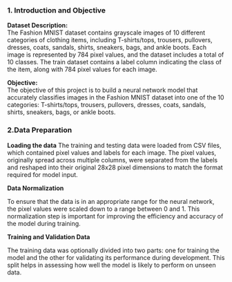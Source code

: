 ### 1. Introduction and Objective

**Dataset Description:**  
The Fashion MNIST dataset contains grayscale images of 10 different categories of clothing items, including T-shirts/tops, trousers, pullovers, dresses, coats, sandals, shirts, sneakers, bags, and ankle boots. Each image is represented by 784 pixel values, and the dataset includes a total of 10 classes. The train dataset contains a label column indicating the class of the item, along with 784 pixel values for each image.

**Objective:**  
The objective of this project is to build a neural network model that accurately classifies images in the Fashion MNIST dataset into one of the 10 categories: T-shirts/tops, trousers, pullovers, dresses, coats, sandals, shirts, sneakers, bags, or ankle boots.

### 2.Data Preparation
**Loading the data**
The training and testing data were loaded from CSV files, which contained pixel values and labels for each image. The pixel values, originally spread across multiple columns, were separated from the labels and reshaped into their original 28x28 pixel dimensions to match the format required for model input.

**Data Normalization**

To ensure that the data is in an appropriate range for the neural network, the pixel values were scaled down to a range between 0 and 1. This normalization step is important for improving the efficiency and accuracy of the model during training.

**Training and Validation Data**

The training data was optionally divided into two parts: one for training the model and the other for validating its performance during development. This split helps in assessing how well the model is likely to perform on unseen data.
